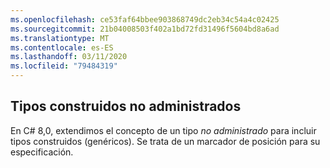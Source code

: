 ```yaml
---
ms.openlocfilehash: ce53faf64bbee903868749dc2eb34c54a4c02425
ms.sourcegitcommit: 21b04008503f402a1bd72fd31496f5604bd8a6ad
ms.translationtype: MT
ms.contentlocale: es-ES
ms.lasthandoff: 03/11/2020
ms.locfileid: "79484319"
---
```

## <a name="unmanaged-constructed-types"></a>Tipos construidos no administrados

En C# 8,0, extendimos el concepto de un tipo *no administrado* para incluir tipos construidos (genéricos). Se trata de un marcador de posición para su especificación.
